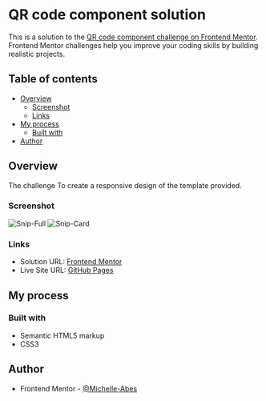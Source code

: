 # QR code component solution

This is a solution to the [QR code component challenge on Frontend Mentor](https://www.frontendmentor.io/challenges/qr-code-component-iux_sIO_H). Frontend Mentor challenges help you improve your coding skills by building realistic projects.

## Table of contents

- [Overview](#overview)
  - [Screenshot](#screenshot)
  - [Links](#links)
- [My process](#my-process)
  - [Built with](#built-with)
- [Author](#author)

## Overview

The challenge
To create a responsive design of the template provided.

### Screenshot

![Snip-Full](./images/snip-full.jpg)
![Snip-Card](./images/snip-card.jpg)

### Links

- Solution URL: [Frontend Mentor](https://www.frontendmentor.io/challenges/qr-code-component-iux_sIO_H/hub/html5-css3-Rvp0xYt3L)
- Live Site URL: [GitHub Pages](https://michelle-abes.github.io/QR-Code-Component/)

## My process

### Built with

- Semantic HTML5 markup
- CSS3

## Author

- Frontend Mentor - [@Michelle-Abes](https://www.frontendmentor.io/profile/Michelle-Abes)
